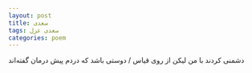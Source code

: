 ```yaml
---
layout: post
title: سعدی
tags: سعدی غزل
categories: poem
---
```


دشمنی کردند با من لیکن از روی قیاس / دوستی باشد که دردم پیش درمان گفته‌اند

